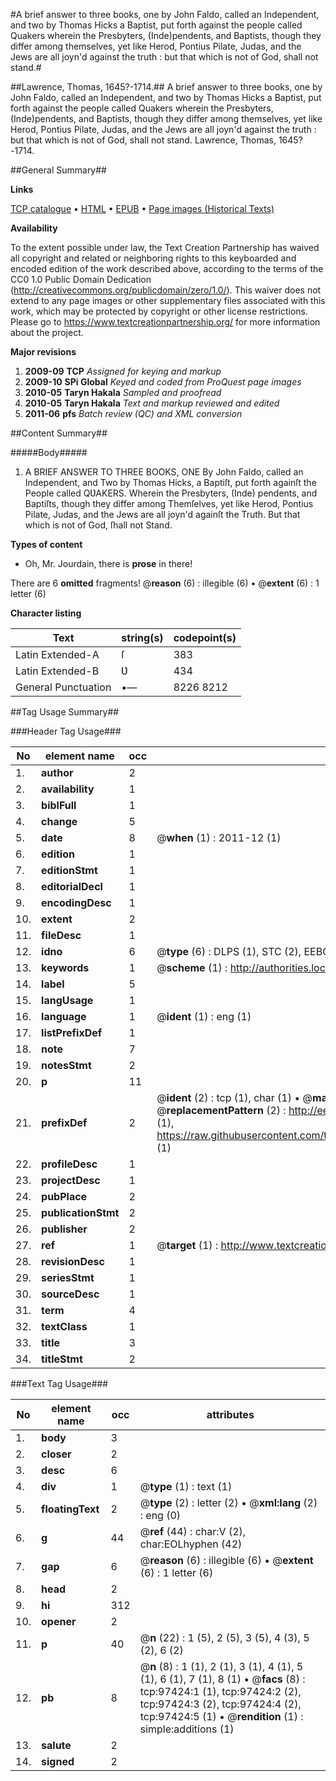 #A brief answer to three books, one by John Faldo, called an Independent, and two by Thomas Hicks a Baptist, put forth against the people called Quakers wherein the Presbyters, (Inde)pendents, and Baptists, though they differ among themselves, yet like Herod, Pontius Pilate, Judas, and the Jews are all joyn'd against the truth : but that which is not of God, shall not stand.#

##Lawrence, Thomas, 1645?-1714.##
A brief answer to three books, one by John Faldo, called an Independent, and two by Thomas Hicks a Baptist, put forth against the people called Quakers wherein the Presbyters, (Inde)pendents, and Baptists, though they differ among themselves, yet like Herod, Pontius Pilate, Judas, and the Jews are all joyn'd against the truth : but that which is not of God, shall not stand.
Lawrence, Thomas, 1645?-1714.

##General Summary##

**Links**

[TCP catalogue](http://www.ota.ox.ac.uk/tcp/)  • 
[HTML](http://tei.it.ox.ac.uk/tcp/Texts-HTML/free/A49/A49772.html)  • 
[EPUB](http://tei.it.ox.ac.uk/tcp/Texts-EPUB/free/A49/A49772.epub) • 
[Page images (Historical Texts)](https://historicaltexts.jisc.ac.uk/eebo-13102079e)

**Availability**

To the extent possible under law, the Text Creation Partnership has waived all copyright and related or neighboring rights to this keyboarded and encoded edition of the work described above, according to the terms of the CC0 1.0 Public Domain Dedication (http://creativecommons.org/publicdomain/zero/1.0/). This waiver does not extend to any page images or other supplementary files associated with this work, which may be protected by copyright or other license restrictions. Please go to https://www.textcreationpartnership.org/ for more information about the project.

**Major revisions**

1. __2009-09__ __TCP__ *Assigned for keying and markup*
1. __2009-10__ __SPi Global__ *Keyed and coded from ProQuest page images*
1. __2010-05__ __Taryn Hakala__ *Sampled and proofread*
1. __2010-05__ __Taryn Hakala__ *Text and markup reviewed and edited*
1. __2011-06__ __pfs__ *Batch review (QC) and XML conversion*

##Content Summary##

#####Body#####

1. A BRIEF ANSWER TO THREE BOOKS, ONE By John Faldo, called an Independent, and Two by Thomas Hicks, a Baptiſt, put forth againſt the People called QƲAKERS. Wherein the Presbyters, (Inde) pendents, and Baptiſts, though they differ among Themſelves, yet like Herod, Pontius Pilate, Judas, and the Jews are all joyn'd againſt the Truth. But that which is not of God, ſhall not Stand.

**Types of content**

  * Oh, Mr. Jourdain, there is **prose** in there!

There are 6 **omitted** fragments! 
 @__reason__ (6) : illegible (6)  •  @__extent__ (6) : 1 letter (6)

**Character listing**


|Text|string(s)|codepoint(s)|
|---|---|---|
|Latin Extended-A|ſ|383|
|Latin Extended-B|Ʋ|434|
|General Punctuation|•—|8226 8212|

##Tag Usage Summary##

###Header Tag Usage###

|No|element name|occ|attributes|
|---|---|---|---|
|1.|__author__|2||
|2.|__availability__|1||
|3.|__biblFull__|1||
|4.|__change__|5||
|5.|__date__|8| @__when__ (1) : 2011-12 (1)|
|6.|__edition__|1||
|7.|__editionStmt__|1||
|8.|__editorialDecl__|1||
|9.|__encodingDesc__|1||
|10.|__extent__|2||
|11.|__fileDesc__|1||
|12.|__idno__|6| @__type__ (6) : DLPS (1), STC (2), EEBO-CITATION (1), OCLC (1), VID (1)|
|13.|__keywords__|1| @__scheme__ (1) : http://authorities.loc.gov/ (1)|
|14.|__label__|5||
|15.|__langUsage__|1||
|16.|__language__|1| @__ident__ (1) : eng (1)|
|17.|__listPrefixDef__|1||
|18.|__note__|7||
|19.|__notesStmt__|2||
|20.|__p__|11||
|21.|__prefixDef__|2| @__ident__ (2) : tcp (1), char (1)  •  @__matchPattern__ (2) : ([0-9\-]+):([0-9IVX]+) (1), (.+) (1)  •  @__replacementPattern__ (2) : http://eebo.chadwyck.com/downloadtiff?vid=$1&page=$2 (1), https://raw.githubusercontent.com/textcreationpartnership/Texts/master/tcpchars.xml#$1 (1)|
|22.|__profileDesc__|1||
|23.|__projectDesc__|1||
|24.|__pubPlace__|2||
|25.|__publicationStmt__|2||
|26.|__publisher__|2||
|27.|__ref__|1| @__target__ (1) : http://www.textcreationpartnership.org/docs/. (1)|
|28.|__revisionDesc__|1||
|29.|__seriesStmt__|1||
|30.|__sourceDesc__|1||
|31.|__term__|4||
|32.|__textClass__|1||
|33.|__title__|3||
|34.|__titleStmt__|2||


###Text Tag Usage###

|No|element name|occ|attributes|
|---|---|---|---|
|1.|__body__|3||
|2.|__closer__|2||
|3.|__desc__|6||
|4.|__div__|1| @__type__ (1) : text (1)|
|5.|__floatingText__|2| @__type__ (2) : letter (2)  •  @__xml:lang__ (2) : eng (0)|
|6.|__g__|44| @__ref__ (44) : char:V (2), char:EOLhyphen (42)|
|7.|__gap__|6| @__reason__ (6) : illegible (6)  •  @__extent__ (6) : 1 letter (6)|
|8.|__head__|2||
|9.|__hi__|312||
|10.|__opener__|2||
|11.|__p__|40| @__n__ (22) : 1 (5), 2 (5), 3 (5), 4 (3), 5 (2), 6 (2)|
|12.|__pb__|8| @__n__ (8) : 1 (1), 2 (1), 3 (1), 4 (1), 5 (1), 6 (1), 7 (1), 8 (1)  •  @__facs__ (8) : tcp:97424:1 (1), tcp:97424:2 (2), tcp:97424:3 (2), tcp:97424:4 (2), tcp:97424:5 (1)  •  @__rendition__ (1) : simple:additions (1)|
|13.|__salute__|2||
|14.|__signed__|2||
